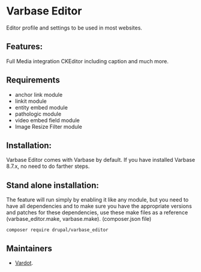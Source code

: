 # Varbase Editor

Editor profile and settings to be used in most websites.

## Features:

Full Media integration CKEditor including caption and much more.

## Requirements
*  anchor link module
*  linkit module
*  entity embed module
*  pathologic module
*  video embed field module
*  Image Resize Filter module

## Installation:

Varbase Editor comes with Varbase by default.
If you have installed Varbase 8.7.x, no need to do farther steps.

## Stand alone installation:

The feature will run simply by enabling it like any module, but you need to
have all dependencies and to make sure you have the appropriate versions and
patches for these dependencies, use these make files as a reference
(varbase_editor.make, varbase.make).
(composer.json file)

```
composer require drupal/varbase_editor
```

## Maintainers

- [Vardot](https://www.drupal.org/vardot).

